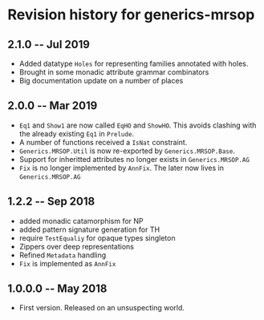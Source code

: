# Revision history for generics-mrsop

## 2.1.0 -- Jul 2019

- Added datatype `Holes` for representing families annotated with holes.
- Brought in some monadic attribute grammar combinators
- Big documentation update on a number of places

## 2.0.0 -- Mar 2019

- `Eq1` and `Show1` are now called `EqHO` and `ShowHO`. This avoids clashing with the
already existing `Eq1` in `Prelude`. 
- A number of functions received a `IsNat` constraint.
- `Generics.MRSOP.Util` is now re-exported by `Generics.MRSOP.Base`.
- Support for inheritted attributes no longer exists in `Generics.MRSOP.AG`
- `Fix` is no longer implemented by `AnnFix`. The later now lives in `Generics.MRSOP.AG`

## 1.2.2 -- Sep 2018

- added monadic catamorphism for NP
- added pattern signature generation for TH
- require `TestEqualiy` for opaque types singleton
- Zippers over deep representations
- Refined `Metadata` handling
- `Fix` is implemented as `AnnFix`

## 1.0.0.0  -- May 2018

- First version. Released on an unsuspecting world.
